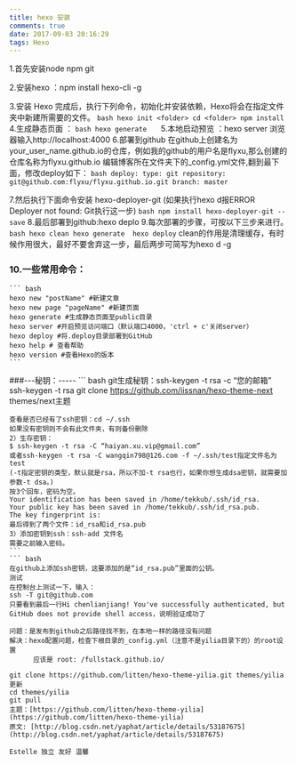 ```yaml
---
title: hexo 安装
comments: true
date: 2017-09-03 20:16:29
tags: Hexo
---
```

1.首先安装node npm git

2.安装hexo ：npm install hexo-cli -g
<!--more-->
3.安装 Hexo 完成后，执行下列命令，初始化并安装依赖，Hexo将会在指定文件夹中新建所需要的文件。
	``` bash
	hexo init <folder>
	cd <folder>
	npm install
    ```
4.生成静态页面 ：
	``` bash
	hexo generate	
	```
5.本地启动预览 ：hexo server 浏览器输入http://localhost:4000
6.部署到github
	在github上创建名为your_user_name.github.io的仓库，例如我的github的用户名是flyxu,那么创建的仓库名称为flyxu.github.io
	编辑博客所在文件夹下的_config.yml文件,翻到最下面，修改deploy如下：
	``` bash
	deploy:
	  type: git
	  repository: git@github.com:flyxu/flyxu.github.io.git
	  branch: master	
	```

7.然后执行下面命令安装 hexo-deployer-git
(如果执行hexo d报ERROR Deployer not found: Git执行这一步)
    ``` bash
    npm install hexo-deployer-git --save
    ```
8.最后部署到github:hexo deplo
9.每次部署的步骤，可按以下三步来进行。
	``` bash
	hexo clean
	hexo generate 
	hexo deploy
    ```
    clean的作用是清理缓存，有时候作用很大，最好不要舍弃这一步，最后两步可简写为hexo d -g
    
### 10.一些常用命令：
	``` bash
	hexo new "postName" #新建文章
	hexo new page "pageName" #新建页面
	hexo generate #生成静态页面至public目录
	hexo server #开启预览访问端口（默认端口4000，'ctrl + c'关闭server）
	hexo deploy #将.deploy目录部署到GitHub
	hexo help # 查看帮助
	hexo version #查看Hexo的版本
    ```
###---秘钥：-----
	``` bash
	git生成秘钥：ssh-keygen -t rsa -c “您的邮箱”
	ssh-keygen -t rsa
	git clone https://github.com/iissnan/hexo-theme-next themes/next主题

	查看是否已经有了ssh密钥：cd ~/.ssh
	如果没有密钥则不会有此文件夹，有则备份删除
	2）生存密钥：
	$ ssh-keygen -t rsa -C “haiyan.xu.vip@gmail.com”
	或者ssh-keygen -t rsa -C wangqin798@126.com -f ~/.ssh/test指定文件名为test
	(-t指定密钥的类型，默认就是rsa，所以不加-t rsa也行，如果你想生成dsa密钥，就需要加参数-t dsa。)
	按3个回车，密码为空。
	Your identification has been saved in /home/tekkub/.ssh/id_rsa.
	Your public key has been saved in /home/tekkub/.ssh/id_rsa.pub.
	The key fingerprint is:
	最后得到了两个文件：id_rsa和id_rsa.pub
	3）添加密钥到ssh：ssh-add 文件名
	需要之前输入密码。
	```
	``` bash
    在github上添加ssh密钥，这要添加的是“id_rsa.pub”里面的公钥。
	测试
	在控制台上测试一下，输入：
	ssh -T git@github.com
	只要看到最后一行Hi chenlianjiang! You've successfully authenticated, but GitHub does not provide shell access，说明验证成功了
   ```
   问题：是发布到github之后路径找不到，在本地一样的路径没有问题
   解决：hexo配置问题，检查下根目录的_config.yml（注意不是yilia目录下的）的root设置
         应该是 root: /fullstack.github.io/
         
git clone https://github.com/litten/hexo-theme-yilia.git themes/yilia
更新
cd themes/yilia
git pull
主题：[https://github.com/litten/hexo-theme-yilia](https://github.com/litten/hexo-theme-yilia)
原文: [http://blog.csdn.net/yaphat/article/details/53187675](http://blog.csdn.net/yaphat/article/details/53187675)

Estelle 独立 友好 温馨 
